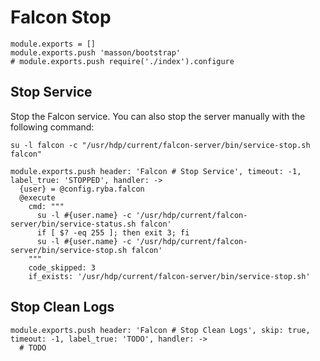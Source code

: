 
# Falcon Stop

    module.exports = []
    module.exports.push 'masson/bootstrap'
    # module.exports.push require('./index').configure

## Stop Service

Stop the Falcon service. You can also stop the server manually with the
following command:

```
su -l falcon -c "/usr/hdp/current/falcon-server/bin/service-stop.sh falcon"
```

    module.exports.push header: 'Falcon # Stop Service', timeout: -1, label_true: 'STOPPED', handler: ->
      {user} = @config.ryba.falcon
      @execute
        cmd: """
          su -l #{user.name} -c '/usr/hdp/current/falcon-server/bin/service-status.sh falcon'
          if [ $? -eq 255 ]; then exit 3; fi
          su -l #{user.name} -c '/usr/hdp/current/falcon-server/bin/service-stop.sh falcon'
        """
        code_skipped: 3
        if_exists: '/usr/hdp/current/falcon-server/bin/service-stop.sh'

## Stop Clean Logs

    module.exports.push header: 'Falcon # Stop Clean Logs', skip: true, timeout: -1, label_true: 'TODO', handler: ->
      # TODO
